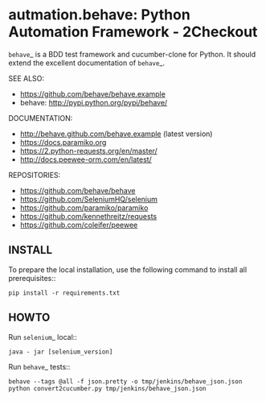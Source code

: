 autmation.behave: Python Automation Framework - 2Checkout
==============================================================================

`behave`_ is a BDD test framework and cucumber-clone for Python.
It should extend the excellent documentation of `behave`_.

SEE ALSO:
  * https://github.com/behave/behave.example
  * behave:  http://pypi.python.org/pypi/behave/

DOCUMENTATION:
  * http://behave.github.com/behave.example (latest version)
  * https://docs.paramiko.org
  * https://2.python-requests.org/en/master/
  * http://docs.peewee-orm.com/en/latest/


REPOSITORIES:
  * https://github.com/behave/behave
  * https://github.com/SeleniumHQ/selenium
  * https://github.com/paramiko/paramiko
  * https://github.com/kennethreitz/requests
  * https://github.com/coleifer/peewee


INSTALL
------------------------------------------------------------------------------

To prepare the local installation, use the following command to install
all prerequisites::

    pip install -r requirements.txt



HOWTO
------------------------------------------------------------------------------

Run `selenium`_ local::
    
    java - jar [selenium_version]

Run `behave`_ tests::

    behave --tags @all -f json.pretty -o tmp/jenkins/behave_json.json
    python convert2cucumber.py tmp/jenkins/behave_json.json


